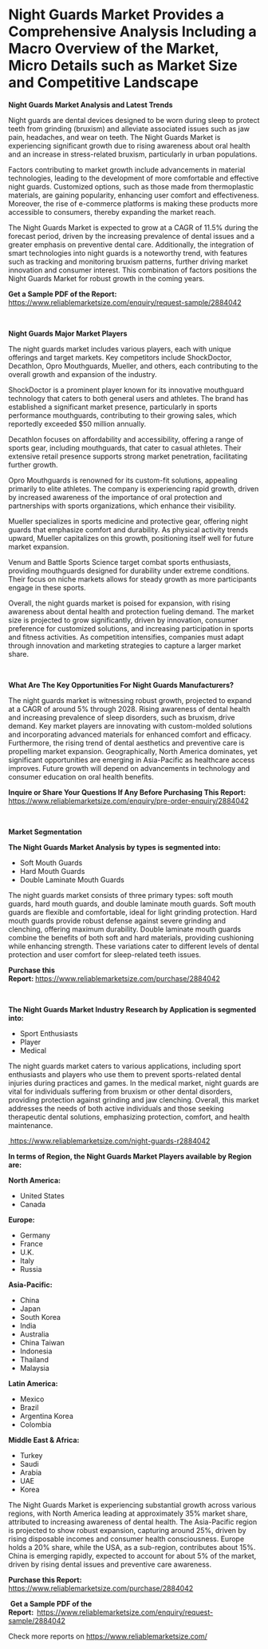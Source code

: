 <p><h1>Night Guards Market Provides a Comprehensive Analysis Including a Macro Overview of the Market, Micro Details such as Market Size and Competitive Landscape</h1></p><p><strong>Night Guards Market Analysis and Latest Trends</strong></p>
<p><p>Night guards are dental devices designed to be worn during sleep to protect teeth from grinding (bruxism) and alleviate associated issues such as jaw pain, headaches, and wear on teeth. The Night Guards Market is experiencing significant growth due to rising awareness about oral health and an increase in stress-related bruxism, particularly in urban populations. </p><p>Factors contributing to market growth include advancements in material technologies, leading to the development of more comfortable and effective night guards. Customized options, such as those made from thermoplastic materials, are gaining popularity, enhancing user comfort and effectiveness. Moreover, the rise of e-commerce platforms is making these products more accessible to consumers, thereby expanding the market reach.</p><p>The Night Guards Market is expected to grow at a CAGR of 11.5% during the forecast period, driven by the increasing prevalence of dental issues and a greater emphasis on preventive dental care. Additionally, the integration of smart technologies into night guards is a noteworthy trend, with features such as tracking and monitoring bruxism patterns, further driving market innovation and consumer interest. This combination of factors positions the Night Guards Market for robust growth in the coming years.</p></p>
<p><strong>Get a Sample PDF of the Report:&nbsp;</strong> <a href="https://www.reliablemarketsize.com/enquiry/request-sample/2884042?utm_campaign=2952&utm_medium=2&utm_source=Github&utm_content=ia&utm_term=13032025&utm_id=night-guards">https://www.reliablemarketsize.com/enquiry/request-sample/2884042</a></p>
<p>&nbsp;</p>
<p><strong>Night Guards Major Market Players</strong></p>
<p><p>The night guards market includes various players, each with unique offerings and target markets. Key competitors include ShockDoctor, Decathlon, Opro Mouthguards, Mueller, and others, each contributing to the overall growth and expansion of the industry.</p><p>ShockDoctor is a prominent player known for its innovative mouthguard technology that caters to both general users and athletes. The brand has established a significant market presence, particularly in sports performance mouthguards, contributing to their growing sales, which reportedly exceeded $50 million annually.</p><p>Decathlon focuses on affordability and accessibility, offering a range of sports gear, including mouthguards, that cater to casual athletes. Their extensive retail presence supports strong market penetration, facilitating further growth.</p><p>Opro Mouthguards is renowned for its custom-fit solutions, appealing primarily to elite athletes. The company is experiencing rapid growth, driven by increased awareness of the importance of oral protection and partnerships with sports organizations, which enhance their visibility.</p><p>Mueller specializes in sports medicine and protective gear, offering night guards that emphasize comfort and durability. As physical activity trends upward, Mueller capitalizes on this growth, positioning itself well for future market expansion.</p><p>Venum and Battle Sports Science target combat sports enthusiasts, providing mouthguards designed for durability under extreme conditions. Their focus on niche markets allows for steady growth as more participants engage in these sports.</p><p>Overall, the night guards market is poised for expansion, with rising awareness about dental health and protection fueling demand. The market size is projected to grow significantly, driven by innovation, consumer preference for customized solutions, and increasing participation in sports and fitness activities. As competition intensifies, companies must adapt through innovation and marketing strategies to capture a larger market share.</p></p>
<p>&nbsp;</p>
<p><strong>What Are The Key Opportunities For Night Guards Manufacturers?</strong></p>
<p><p>The night guards market is witnessing robust growth, projected to expand at a CAGR of around 5% through 2028. Rising awareness of dental health and increasing prevalence of sleep disorders, such as bruxism, drive demand. Key market players are innovating with custom-molded solutions and incorporating advanced materials for enhanced comfort and efficacy. Furthermore, the rising trend of dental aesthetics and preventive care is propelling market expansion. Geographically, North America dominates, yet significant opportunities are emerging in Asia-Pacific as healthcare access improves. Future growth will depend on advancements in technology and consumer education on oral health benefits.</p></p>
<p><strong>Inquire or Share Your Questions If Any Before Purchasing This Report:</strong> <a href="https://www.reliablemarketsize.com/enquiry/pre-order-enquiry/2884042?utm_campaign=2952&utm_medium=2&utm_source=Github&utm_content=ia&utm_term=13032025&utm_id=night-guards">https://www.reliablemarketsize.com/enquiry/pre-order-enquiry/2884042</a></p>
<p>&nbsp;</p>
<p><strong>Market Segmentation</strong></p>
<p><strong>The Night Guards Market Analysis by types is segmented into:</strong></p>
<p><ul><li>Soft Mouth Guards</li><li>Hard Mouth Guards</li><li>Double Laminate Mouth Guards</li></ul></p>
<p><p>The night guards market consists of three primary types: soft mouth guards, hard mouth guards, and double laminate mouth guards. Soft mouth guards are flexible and comfortable, ideal for light grinding protection. Hard mouth guards provide robust defense against severe grinding and clenching, offering maximum durability. Double laminate mouth guards combine the benefits of both soft and hard materials, providing cushioning while enhancing strength. These variations cater to different levels of dental protection and user comfort for sleep-related teeth issues.</p></p>
<p><strong>Purchase this Report:&nbsp;</strong><a href="https://www.reliablemarketsize.com/purchase/2884042?utm_campaign=2952&utm_medium=2&utm_source=Github&utm_content=ia&utm_term=13032025&utm_id=night-guards">https://www.reliablemarketsize.com/purchase/2884042</a></p>
<p>&nbsp;</p>
<p><strong>The Night Guards Market Industry Research by Application is segmented into:</strong></p>
<p><ul><li> Sport Enthusiasts</li><li>Player</li><li>Medical</li></ul></p>
<p><p>The night guards market caters to various applications, including sport enthusiasts and players who use them to prevent sports-related dental injuries during practices and games. In the medical market, night guards are vital for individuals suffering from bruxism or other dental disorders, providing protection against grinding and jaw clenching. Overall, this market addresses the needs of both active individuals and those seeking therapeutic dental solutions, emphasizing protection, comfort, and health maintenance.</p></p>
<p><a href="https://www.reliablemarketsize.com/night-guards-r2884042?utm_campaign=2952&utm_medium=2&utm_source=Github&utm_content=ia&utm_term=13032025&utm_id=night-guards">&nbsp;https://www.reliablemarketsize.com/night-guards-r2884042</a></p>
<p><strong>In terms of Region, the Night Guards Market Players available by Region are:</strong></p>
<p>
    <p> <strong> North America: </strong>
        <ul>
            <li>United States</li>
            <li>Canada</li>
        </ul>
        </p> 
    <p> <strong> Europe: </strong>
        <ul>
            <li>Germany</li>
            <li>France</li>
            <li>U.K.</li>
            <li>Italy</li>
            <li>Russia</li>
        </ul>
        </p> 
    <p> <strong> Asia-Pacific: </strong>
        <ul>
            <li>China</li>
            <li>Japan</li>
            <li>South Korea</li>
            <li>India</li>
            <li>Australia</li>
            <li>China Taiwan</li>
            <li>Indonesia</li>
            <li>Thailand</li>
            <li>Malaysia</li>
        </ul>
        </p> 
    <p> <strong> Latin America: </strong>
        <ul>
            <li>Mexico</li>
            <li>Brazil</li>
            <li>Argentina Korea</li>
            <li>Colombia</li>
        </ul>
        </p> 
    <p> <strong> Middle East & Africa: </strong>
        <ul>
            <li>Turkey</li>
            <li>Saudi</li>
            <li>Arabia</li>
            <li>UAE</li>
            <li>Korea</li>
        </ul>
    </p>
    </p>
<p><p>The Night Guards Market is experiencing substantial growth across various regions, with North America leading at approximately 35% market share, attributed to increasing awareness of dental health. The Asia-Pacific region is projected to show robust expansion, capturing around 25%, driven by rising disposable incomes and consumer health consciousness. Europe holds a 20% share, while the USA, as a sub-region, contributes about 15%. China is emerging rapidly, expected to account for about 5% of the market, driven by rising dental issues and preventive care awareness.</p></p>
<p><strong>Purchase this Report: </strong><a href="https://www.reliablemarketsize.com/purchase/2884042?utm_campaign=2952&utm_medium=2&utm_source=Github&utm_content=ia&utm_term=13032025&utm_id=night-guards">https://www.reliablemarketsize.com/purchase/2884042</a></p>
<p>&nbsp;<strong>Get a Sample PDF of the Report:&nbsp;&nbsp;</strong><a href="https://www.reliablemarketsize.com/enquiry/request-sample/2884042?utm_campaign=2952&utm_medium=2&utm_source=Github&utm_content=ia&utm_term=13032025&utm_id=night-guards">https://www.reliablemarketsize.com/enquiry/request-sample/2884042</a></p>
<p><strong></strong></p>
<p>Check more reports on <a href="https://www.reliablemarketsize.com/?utm_campaign=2952&utm_medium=2&utm_source=Github&utm_content=ia&utm_term=13032025&utm_id=night-guards">https://www.reliablemarketsize.com/</a></p>